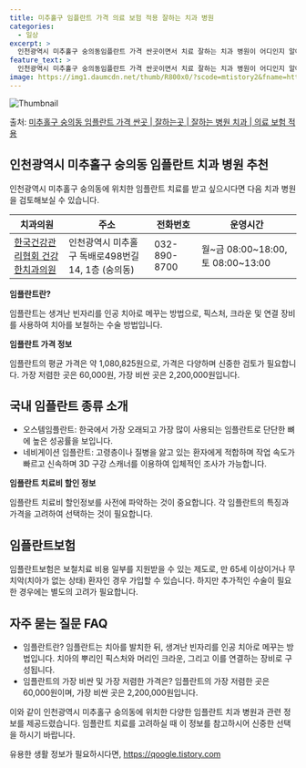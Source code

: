 ```yaml
---
title: 미추홀구 임플란트 가격 의료 보험 적용 잘하는 치과 병원
categories:
  - 일상
excerpt: >
  인천광역시 미추홀구 숭의동임플란트 가격 싼곳이면서 치료 잘하는 치과 병원이 어디인지 알아보도록 하겠습니다. 인천광역시 미추홀구 숭의동에 위치한 한국건강관리협회 건강한치과의원 바른플란트치과의원 이근세치과의원 일미리(1mm)치과의원 제물포J(제이)플란트치과의원 곽경일치과의원 굿모닝치과의원 순서대로 안내 드리며, 임플란트 치료시 신경써야 할 부분 또한 같이 공유 드리겠습니다.2024년 임플란트 가격 살펴보기 👈 클릭임플란트 평균 가격한국건강관리협회 건강한치과의원표 내에 있는 전화 번호를 클릭 하시면 한국건강관리협회 건강한치과의원로 바로 전화 연결 됩니다.분류주소전화번호치과의원인천광역시 미추홀구 독배로498번길 14, 1층 (숭의동)📞032-890-8700로 전화하기한국건강관리협회 건강한치..
feature_text: >
  인천광역시 미추홀구 숭의동임플란트 가격 싼곳이면서 치료 잘하는 치과 병원이 어디인지 알아보도록 하겠습니다. 인천광역시 미추홀구 숭의동에 위치한 한국건강관리협회 건강한치과의원 바른플란트치과의원 이근세치과의원 일미리(1mm)치과의원 제물포J(제이)플란트치과의원 곽경일치과의원 굿모닝치과의원 순서대로 안내 드리며, 임플란트 치료시 신경써야 할 부분 또한 같이 공유 드리겠습니다.2024년 임플란트 가격 살펴보기 👈 클릭임플란트 평균 가격한국건강관리협회 건강한치과의원표 내에 있는 전화 번호를 클릭 하시면 한국건강관리협회 건강한치과의원로 바로 전화 연결 됩니다.분류주소전화번호치과의원인천광역시 미추홀구 독배로498번길 14, 1층 (숭의동)📞032-890-8700로 전화하기한국건강관리협회 건강한치..
image: https://img1.daumcdn.net/thumb/R800x0/?scode=mtistory2&fname=https%3A%2F%2Fblog.kakaocdn.net%2Fdn%2FbffkU2%2FbtsG0sN2aHK%2Fbc0ZP4O8odoAptR9jZiCA0%2Fimg.webp
---
```


![Thumbnail](https://img1.daumcdn.net/thumb/R800x0/?scode=mtistory2&fname=https%3A%2F%2Fblog.kakaocdn.net%2Fdn%2FbffkU2%2FbtsG0sN2aHK%2Fbc0ZP4O8odoAptR9jZiCA0%2Fimg.webp)

<p>출처: <a href="https://qoogle.tistory.com/6940" rel="dofollow">미추홀구 숭의동 임플란트 가격 싼곳 | 잘하는곳 | 잘하는 병원 치과 | 의료 보험 적용</a> </p>

## 인천광역시 미추홀구 숭의동 임플란트 치과 병원 추천

인천광역시 미추홀구 숭의동에 위치한 임플란트 치료를 받고 싶으시다면 다음 치과 병원을 검토해보실 수 있습니다.

**치과의원** | **주소** | **전화번호** | **운영시간**  
---|---|---|---  
[한국건강관리협회 건강한치과의원](https://www.google.com) | 인천광역시 미추홀구 독배로498번길 14, 1층 (숭의동) | 032-890-8700 | 월~금 08:00~18:00, 토 08:00~13:00  
**임플란트란?**

임플란트는 생겨난 빈자리를 인공 치아로 메꾸는 방법으로, 픽스처, 크라운 및 연결 장비를 사용하여 치아를 보철하는 수술 방법입니다.

**임플란트 가격 정보**

임플란트의 평균 가격은 약 1,080,825원으로, 가격은 다양하며 신중한 검토가 필요합니다. 가장 저렴한 곳은 60,000원, 가장 비싼
곳은 2,200,000원입니다.

## **국내 임플란트 종류 소개**

  * 오스템임플란트: 한국에서 가장 오래되고 가장 많이 사용되는 임플란트로 단단한 뼈에 높은 성공률을 보입니다.
  * 네비게이션 임플란트: 고령층이나 질병을 앓고 있는 환자에게 적합하며 작업 속도가 빠르고 신속하며 3D 구강 스캐너를 이용하여 입체적인 조사가 가능합니다.

**임플란트 치료비 할인 정보**

임플란트 치료비 할인정보를 사전에 파악하는 것이 중요합니다. 각 임플란트의 특징과 가격을 고려하여 선택하는 것이 필요합니다.

## **임플란트보험**

임플란트보험은 보철치료 비용 일부를 지원받을 수 있는 제도로, 만 65세 이상이거나 무치악(치아가 없는 상태) 환자인 경우 가입할 수
있습니다. 하지만 추가적인 수술이 필요한 경우에는 별도의 고려가 필요합니다.

## **자주 묻는 질문 FAQ**

  * 임플란트란? 임플란트는 치아를 발치한 뒤, 생겨난 빈자리를 인공 치아로 메꾸는 방법입니다. 치아의 뿌리인 픽스처와 머리인 크라운, 그리고 이를 연결하는 장비로 구성됩니다.
  * 임플란트의 가장 비싼 및 가장 저렴한 가격은? 임플란트의 가장 저렴한 곳은 60,000원이며, 가장 비싼 곳은 2,200,000원입니다.

이와 같이 인천광역시 미추홀구 숭의동에 위치한 다양한 임플란트 치과 병원과 관련 정보를 제공드렸습니다. 임플란트 치료를 고려하실 때 이
정보를 참고하시어 신중한 선택을 하시기 바랍니다.

 

유용한 생활 정보가 필요하시다면, <a href="https://qoogle.tistory.com" rel="dofollow">https://qoogle.tistory.com</a>



